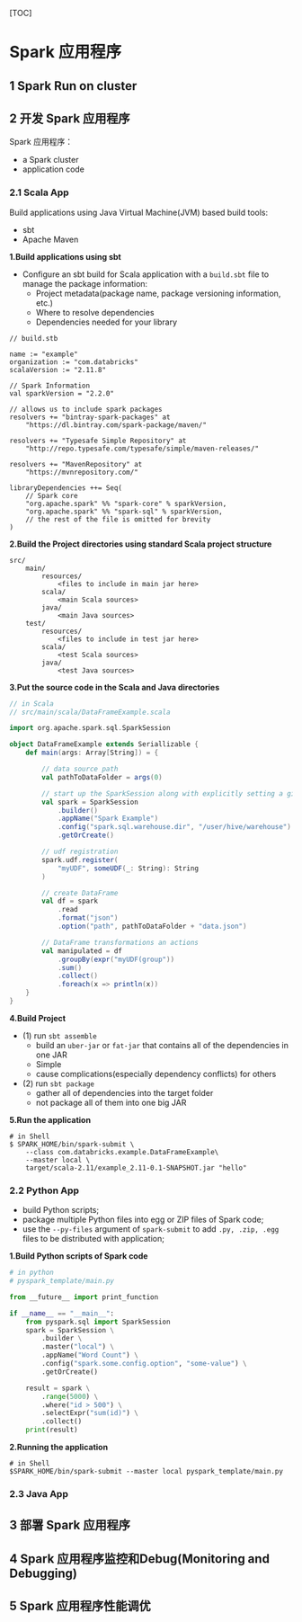 
[TOC]


# Spark 应用程序

## 1 Spark Run on cluster


## 2 开发 Spark 应用程序

Spark 应用程序：

* a Spark cluster
* application code


### 2.1 Scala App

Build applications using Java Virtual Machine(JVM) based build tools:

* sbt 
* Apache Maven

**1.Build applications using sbt**

* Configure an sbt build for Scala application with a `build.sbt` file to manage the package information:
	- Project metadata(package name, package versioning information, etc.)
	- Where to resolve dependencies
	- Dependencies needed for your library

```
// build.stb

name := "example"
organization := "com.databricks"
scalaVersion := "2.11.8"

// Spark Information
val sparkVersion = "2.2.0"

// allows us to include spark packages
resolvers += "bintray-spark-packages" at 
	"https://dl.bintray.com/spark-package/maven/"

resolvers += "Typesafe Simple Repository" at
	"http://repo.typesafe.com/typesafe/simple/maven-releases/"

resolvers += "MavenRepository" at
	"https://mvnrepository.com/"

libraryDependencies ++= Seq(
	// Spark core
	"org.apache.spark" %% "spark-core" % sparkVersion,
	"org.apache.spark" %% "spark-sql" % sparkVersion,
	// the rest of the file is omitted for brevity
)
```

**2.Build the Project directories using standard Scala project structure**

```
src/
	main/
		resources/
			<files to include in main jar here>
		scala/
			<main Scala sources>
		java/
			<main Java sources>
	test/
		resources/
			<files to include in test jar here>
		scala/
			<test Scala sources>
		java/
			<test Java sources>
```

**3.Put the source code in the Scala and Java directories**

```scala
// in Scala
// src/main/scala/DataFrameExample.scala

import org.apache.spark.sql.SparkSession

object DataFrameExample extends Seriallizable {
	def main(args: Array[String]) = {

		// data source path
		val pathToDataFolder = args(0)

		// start up the SparkSession along with explicitly setting a given config
		val spark = SparkSession
			.builder()
			.appName("Spark Example")
			.config("spark.sql.warehouse.dir", "/user/hive/warehouse")
			.getOrCreate()

		// udf registration
		spark.udf.register(
			"myUDF", someUDF(_: String): String
		)

		// create DataFrame
		val df = spark
			.read
			.format("json")
			.option("path", pathToDataFolder + "data.json")

		// DataFrame transformations an actions
		val manipulated = df
			.groupBy(expr("myUDF(group"))
			.sum()
			.collect()
			.foreach(x => println(x))
	}
}
```

**4.Build Project**

* (1) run `sbt assemble` 
	- build an `uber-jar` or `fat-jar` that contains all of the dependencies in one JAR
	- Simple
	- cause complications(especially dependency conflicts) for others
* (2) run `sbt package`
	- gather all of dependencies into the target folder
	- not package all of them into one big JAR

**5.Run the application**

```shell
# in Shell
$ SPARK_HOME/bin/spark-submit \
	--class com.databricks.example.DataFrameExample\
	--master local \
	target/scala-2.11/example_2.11-0.1-SNAPSHOT.jar "hello"
```

### 2.2 Python App

* build Python scripts;
* package multiple Python files into egg or ZIP files of Spark code;
* use the `--py-files` argument of `spark-submit` to add `.py, .zip, .egg` files to be distributed with application;

**1.Build Python scripts of Spark code**

```python
# in python
# pyspark_template/main.py

from __future__ import print_function

if __name__ == "__main__":
	from pyspark.sql import SparkSession
	spark = SparkSession \
		.builder \
		.master("local") \
		.appName("Word Count") \
		.config("spark.some.config.option", "some-value") \
		.getOrCreate()

	result = spark \
		.range(5000) \
		.where("id > 500") \
		.selectExpr("sum(id)") \
		.collect()
	print(result)
```

**2.Running the application**

```shell
# in Shell
$SPARK_HOME/bin/spark-submit --master local pyspark_template/main.py
```


### 2.3 Java App





## 3 部署 Spark 应用程序


## 4 Spark 应用程序监控和Debug(Monitoring and Debugging)


## 5 Spark 应用程序性能调优



